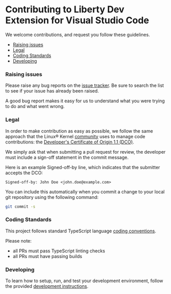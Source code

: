 # Contributing to Liberty Dev Extension for Visual Studio Code

We welcome contributions, and request you follow these guidelines.

- [Raising issues](#raising-issues)
- [Legal](#legal)
- [Coding Standards](#coding-standards)
- [Developing](#developing)

### Raising issues

Please raise any bug reports on the [issue tracker](https://github.com/OpenLiberty/open-liberty-tools-vscode/issues). Be sure to search the list to see if your issue has already been raised.

A good bug report makes it easy for us to understand what you were trying to do and what went wrong.

### Legal

In order to make contribution as easy as possible, we follow the same approach that the Linux® Kernel [community](https://elinux.org/Developer_Certificate_Of_Origin) uses to manage code contributions: the [Developer's Certificate of Origin 1.1 (DCO)](https://developercertificate.org/).

We simply ask that when submitting a pull request for review, the developer
must include a sign-off statement in the commit message.

Here is an example Signed-off-by line, which indicates that the
submitter accepts the DCO:

```text
Signed-off-by: John Doe <john.doe@example.com>
```

You can include this automatically when you commit a change to your
local git repository using the following command:

```bash
git commit -s
```

### Coding Standards

This project follows standard TypeScript language [coding conventions](https://github.com/Microsoft/TypeScript/wiki/Coding-guidelines).

Please note:

- all PRs must pass TypeScript linting checks
- all PRs must have passing builds

### Developing

To learn how to setup, run, and test your development environment, follow the provided [development instructions](DEVELOPING.md).
